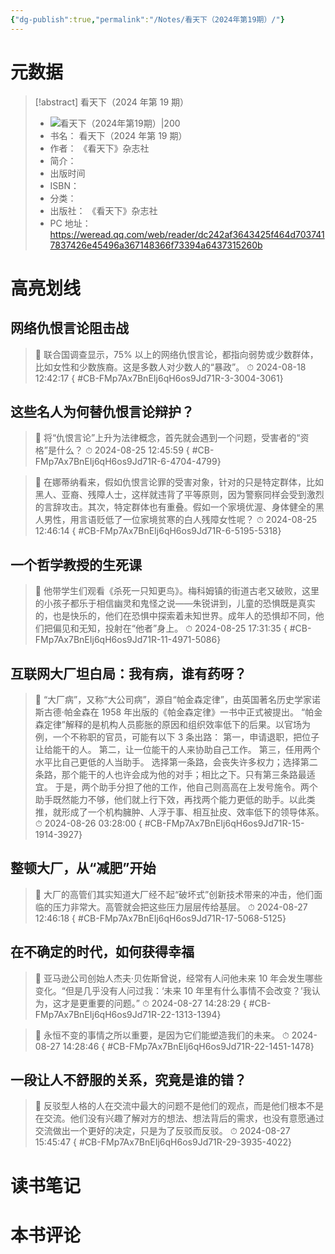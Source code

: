 ```yaml
---
{"dg-publish":true,"permalink":"/Notes/看天下（2024年第19期）/"}
---
```



# 元数据

> [!abstract] 看天下（2024 年第 19 期）
> - ![ 看天下（2024年第19期）|200](https://res.weread.qq.com/wrepub/CB_FMp7Ax7BnEIj6qH6os9Jd71R_parsecover)
> - 书名： 看天下（2024 年第 19 期）
> - 作者： 《看天下》杂志社
> - 简介：
> - 出版时间
> - ISBN：
> - 分类：
> - 出版社： 《看天下》杂志社
> - PC 地址：https://weread.qq.com/web/reader/dc242af3643425f464d7037417837426e45496a367148366f73394a6437315260b

# 高亮划线

## 网络仇恨言论阻击战

> 📌 联合国调查显示，75% 以上的网络仇恨言论，都指向弱势或少数群体，比如女性和少数族裔。这是多数人对少数人的“暴政”。
> ⏱ 2024-08-18 12:42:17
{ #CB-FMp7Ax7BnEIj6qH6os9Jd71R-3-3004-3061}


## 这些名人为何替仇恨言论辩护？

> 📌 将“仇恨言论”上升为法律概念，首先就会遇到一个问题，受害者的“资格”是什么？
> ⏱ 2024-08-25 12:45:59
{ #CB-FMp7Ax7BnEIj6qH6os9Jd71R-6-4704-4799}


> 📌 在娜蒂纳看来，假如仇恨言论罪的受害对象，针对的只是特定群体，比如黑人、亚裔、残障人士，这样就违背了平等原则，因为警察同样会受到激烈的言辞攻击。其次，特定群体也有重叠。假如一个家境优渥、身体健全的黑人男性，用言语贬低了一位家境贫寒的白人残障女性呢？
> ⏱ 2024-08-25 12:46:14
{ #CB-FMp7Ax7BnEIj6qH6os9Jd71R-6-5195-5318}


## 一个哲学教授的生死课

> 📌 他带学生们观看《杀死一只知更鸟》。梅科姆镇的街道古老又破败，这里的小孩子都乐于相信幽灵和鬼怪之说——朱锐讲到，儿童的恐惧既是真实的，也是快乐的，他们在恐惧中探索着未知世界。成年人的恐惧却不同，他们把偏见和无知，投射在“他者”身上。
> ⏱ 2024-08-25 17:31:35
{ #CB-FMp7Ax7BnEIj6qH6os9Jd71R-11-4971-5086}


## 互联网大厂坦白局：我有病，谁有药呀？

> 📌 “大厂病”，又称“大公司病”，源自“帕金森定律”，由英国著名历史学家诺斯古德·帕金森在 1958 年出版的《帕金森定律》一书中正式被提出。
   “帕金森定律”解释的是机构人员膨胀的原因和组织效率低下的后果。以官场为例，一个不称职的官员，可能有以下 3 条出路：
   第一，申请退职，把位子让给能干的人。
   第二，让一位能干的人来协助自己工作。
   第三，任用两个水平比自己更低的人当助手。
   选择第一条路，会丧失许多权力；选择第二条路，那个能干的人也许会成为他的对手；相比之下。只有第三条路最适宜。
   于是，两个助手分担了他的工作，他自己则高高在上发号施令。两个助手既然能力不够，他们就上行下效，再找两个能力更低的助手。以此类推，就形成了一个机构臃肿、人浮于事、相互扯皮、效率低下的领导体系。
> ⏱ 2024-08-26 03:28:00
{ #CB-FMp7Ax7BnEIj6qH6os9Jd71R-15-1914-3927}


## 整顿大厂，从“减肥”开始

> 📌 大厂的高管们其实知道大厂经不起“破坏式”创新技术带来的冲击，他们面临的压力非常大。高管就会把这些压力层层传给基层。
> ⏱ 2024-08-27 12:46:18
{ #CB-FMp7Ax7BnEIj6qH6os9Jd71R-17-5068-5125}


## 在不确定的时代，如何获得幸福

> 📌 亚马逊公司创始人杰夫·贝佐斯曾说，经常有人问他未来 10 年会发生哪些变化。“但是几乎没有人问过我：‘未来 10 年里有什么事情不会改变？’我认为，这才是更重要的问题。”
> ⏱ 2024-08-27 14:28:29
{ #CB-FMp7Ax7BnEIj6qH6os9Jd71R-22-1313-1394}


> 📌 永恒不变的事情之所以重要，是因为它们能塑造我们的未来。
> ⏱ 2024-08-27 14:28:46
{ #CB-FMp7Ax7BnEIj6qH6os9Jd71R-22-1451-1478}


## 一段让人不舒服的关系，究竟是谁的错？

> 📌 反驳型人格的人在交流中最大的问题不是他们的观点，而是他们根本不是在交流。他们没有兴趣了解对方的想法、想法背后的需求，也没有意愿通过交流做出一个更好的决定，只是为了反驳而反驳。
> ⏱ 2024-08-27 15:45:47
{ #CB-FMp7Ax7BnEIj6qH6os9Jd71R-29-3935-4022}


# 读书笔记

# 本书评论
